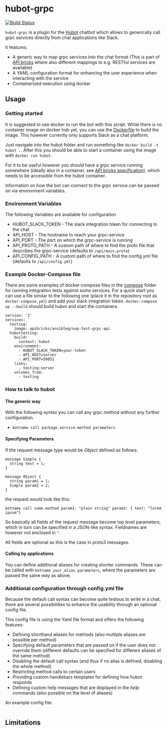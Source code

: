 # hubot-grpc

[![Build Status](https://travis-ci.org/hubot-grpc/hubot-grpc.svg?branch=master)](https://travis-ci.org/hubot-grpc/hubot-grpc)

```hubot-grpc``` is a plugin for the [Hubot](https://hubot.github.com/) chatbot which allows to generically call grpc services directly from chat applications like Slack.

It features:
  - A generic way to map grpc services into the chat format (This is part of [API bricks](https://github.com/apibricks) where also different mappings to e.g. RESTful services are available)
  - A YAML configuration format for enhancing the user experience when interacting with the service
  - Containerized execution using docker

## Usage

### Getting started

It is suggested to use docker to run the bot with this script.
While there is no container image on docker hub yet, you can use the [Dockerfile](hubot/Dockerfile) to build the image. This however currently only supports Slack as a chat platform.

Just navigate into the hubot folder and run something like ```docker build -t hubot .```.
After this you should be able to start a container using the image with ```docker run hubot```.

For it to be useful however you should have a grpc service running somewhere (ideally also in a container, see [API bricks specification](https://github.com/apibricks/apibricks-spec)), which needs to be accessible from the hubot container.

Information on how the bot can connect to the grpc service can be passed on via environment variables.

### Environment Variables

The following Variables are available for configuration

- HUBOT_SLACK_TOKEN - The slack integration token for connecting to the chat
- API_HOST - The hostname to reach your grpc-service
- API_PORT - The port on which the grpc-service is running
- API_PROTO_PATH - A custom path of where to find the proto file that describes the grpc-service (defaults to ```/api/main.proto```)
- API_CONFIG_PATH - A custom path of where to find the config.yml file (defaults to ```/api/config.yml```)

### Example Docker-Compose file

There are some examples of docker-compose files in the [compose](/compose) folder for running integration tests against some services. For a quick start you can use a file similar to the following one (place it in the repository root as ```docker-compose.yml```) and add your slack integration token. ```docker-compose up --build``` should build hubot and start the containers.

```
version: '2'
services:
  testing:
    image: apibricks/ansiblegroup-test-grpc-api
  hubottesting:
    build:
      context: hubot
    environment:
      - HUBOT_SLACK_TOKEN=your-token
      - API_HOST=server
      - API_PORT=50051
    links:
      - testing:server
    volumes_from:
      - testing
```

### How to talk to hubot

#### The generic way

With the following syntax you can call any grpc method without any further configuration.

- ```botname call package.service.method parameters```

#### Specifying Parameters

If the request message type would be *Object* defined as follows:

```
message Simple {
  string text = 1;
}

message Object {
  string param1 = 1;
  Simple param2 = 2;
}
```

the request would look like this:

```
botname call some.method param1: "plain string" param2: { text: "lorem ipsum"}
```

So basically all fields of the request message become top level parameters, which in turn can be specified in a JSON-like syntax.
Fieldnames are however not enclosed in ```"```.

All fields are optional as this is the case in proto3 messages.

#### Calling by applications

You can define additional aliases for creating shorter commands.
These can be called with ```botname your_alias parameters```, where the parameters are passed the same way as above.

### Additional configuration through config.yml file

Because the default call syntax can become quite tedious to write in a chat, there are several possibilities to enhance the usability through an optional config file.

This config file is using the Yaml file format and offers the following features:

- Defining shorthand aliases for methods (also multiple aliases are possible per method)
- Specifying default parameters that are passed on if the user does not override them (different defaults can be specified for different aliases of the same method)
- Disabling the default call syntax (and thus if no alias is defined, disabling the whole method)
- Restricting method calls to certain users
- Providing custom handlebars templates for defining how hubot responds
- Defining custom help messages that are displayed in the *help* commands (also possible on the level of aliases)

An example config file:

```

```


## Limitations

